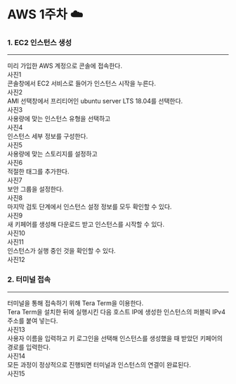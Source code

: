 # AWS 1주차 :cloud:


### 1. EC2 인스턴스 생성
------------------------
미리 가입한 AWS 계정으로 콘솔에 접속한다.   
사진1  
콘솔창에서 EC2 서비스로 들어가 인스턴스 시작을 누른다.   
사진2   
AMI 선택창에서 프리티어인 ubuntu server LTS 18.04를 선택한다.   
사진3   
사용량에 맞는 인스턴스 유형을 선택하고   
사진4   
인스턴스 세부 정보를 구성한다.   
사진5   
사용량에 맞는 스토리지를 설정하고   
사진6   
적절한 태그를 추가한다.   
사진7   
보안 그룹을 설정한다.   
사진8   
마지막 검토 단계에서 인스턴스 설정 정보를 모두 확인할 수 있다.   
사진9   
새 키페어를 생성해 다운로드 받고 인스턴스를 시작할 수 있다.   
사진10   
사진11   
인스턴스가 실행 중인 것을 확인할 수 있다.   
사진12   


### 2. 터미널 접속
------------------------
터미널을 통해 접속하기 위해 Tera Term을 이용한다.   
Tera Term을 설치한 뒤에 실행시킨 다음 호스트 IP에 생성한 인스턴스의 퍼블릭 IPv4 주소를 붙여 넣는다.    
사진13   
사용자 이름을 입력하고 키 로그인을 선택해 인스턴스를 생성했을 때 받았던 키페어의 경로를 입력한다.   
사진14     
모든 과정이 정상적으로 진행되면 터미널과 인스턴스의 연결이 완료된다.    
사진15   


